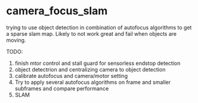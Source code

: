 # camera_focus_slam
trying to use object detection in combination of autofocus algorithms to get a sparse slam map. Likely to not work great and fail when objects are moving. 

TODO:
1. finish mtor control and stall guard for sensorless endstop detection
2. object detectrion and centralizing camera to object detection
3. calibrate autofocus and camera/motor setting
4. Try to apply several autofocus algorithms on frame and smaller subframes and compare performance 
5. SLAM
